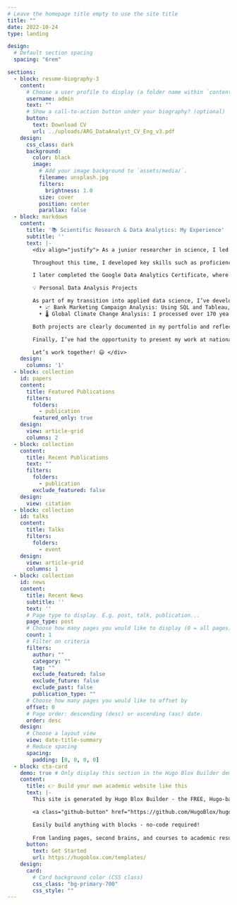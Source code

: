 ```yaml
---
# Leave the homepage title empty to use the site title
title: ""
date: 2022-10-24
type: landing

design:
  # Default section spacing
  spacing: "6rem"

sections:
  - block: resume-biography-3
    content:
      # Choose a user profile to display (a folder name within `content/authors/`)
      username: admin
      text: ""
      # Show a call-to-action button under your biography? (optional) 
      button: 
        text: Download CV
        url: ../uploads/ARG_DataAnalyst_CV_Eng_v3.pdf
    design:
      css_class: dark
      background:
        color: black
        image:
          # Add your image background to `assets/media/`.
          filename: unsplash.jpg
          filters:
            brightness: 1.0
          size: cover
          position: center
          parallax: false
  - block: markdown
    content:
      title: '📚 Scientific Research & Data Analytics: My Experience'
      subtitle: ''
      text: |-
        <div align="justify"> As a junior researcher in science, I led two independent projects that resulted in publications in high-impact international journals. Additionally, I collaborated with research groups across the globe, contributing to three more published papers.

        Throughout this time, I developed key skills such as proficiency in Python and its data analysis libraries including Pandas, Numpy, Scipy, Astropy, and Scikit-learn, along with visualization tools like Matplotlib, which allowed me to efficiently process, analyze, and present complex data. I also worked across multiple operating systems including MacOS, Linux, and Windows.

        I later completed the Google Data Analytics Certificate, where I strengthened my skills in SQL, Excel, R, and Tableau, enhancing my ability to manipulate data, build visualizations, and extract valuable business insights.

        💡 Personal Data Analysis Projects

        As part of my transition into applied data science, I’ve developed projects focused on real-world challenges:
          •	📈 Bank Marketing Campaign Analysis: Using SQL and Tableau, I explored a real dataset to identify key factors influencing customer conversion. I calculated KPIs by contact channel, age group, previous campaign history, and contact month, and built interactive dashboards to support business decision-making.
          •	🌡️ Global Climate Change Analysis: I processed over 170 years of global temperature data using Python to detect trends, anomalies, and events like El Niño and La Niña. I applied rolling averages, linear regression, and comparative visualizations, producing narrative-rich graphics accessible to non-technical audiences.

        Both projects are clearly documented in my portfolio and reflect my commitment to applying data analysis across diverse, meaningful contexts.

        Finally, I’ve had the opportunity to present my work at national and international conferences, both in Spanish and English, tailoring the communication style to audiences from various scientific and professional backgrounds.

        Let’s work together! 😃 </div>
    design:
      columns: '1'
  - block: collection
    id: papers
    content:
      title: Featured Publications
      filters:
        folders:
          - publication
        featured_only: true
    design:
      view: article-grid
      columns: 2
  - block: collection
    content:
      title: Recent Publications
      text: ""
      filters:
        folders:
          - publication
        exclude_featured: false
    design:
      view: citation
  - block: collection
    id: talks
    content:
      title: Talks
      filters:
        folders:
          - event
    design:
      view: article-grid
      columns: 1
  - block: collection
    id: news
    content:
      title: Recent News
      subtitle: ''
      text: ''
      # Page type to display. E.g. post, talk, publication...
      page_type: post
      # Choose how many pages you would like to display (0 = all pages)
      count: 1
      # Filter on criteria
      filters:
        author: ""
        category: ""
        tag: ""
        exclude_featured: false
        exclude_future: false
        exclude_past: false
        publication_type: ""
      # Choose how many pages you would like to offset by
      offset: 0
      # Page order: descending (desc) or ascending (asc) date.
      order: desc
    design:
      # Choose a layout view
      view: date-title-summary
      # Reduce spacing
      spacing:
        padding: [0, 0, 0, 0]
  - block: cta-card
    demo: true # Only display this section in the Hugo Blox Builder demo site
    content:
      title: 👉 Build your own academic website like this
      text: |-
        This site is generated by Hugo Blox Builder - the FREE, Hugo-based open source website builder trusted by 250,000+ academics like you.

        <a class="github-button" href="https://github.com/HugoBlox/hugo-blox-builder" data-color-scheme="no-preference: light; light: light; dark: dark;" data-icon="octicon-star" data-size="large" data-show-count="true" aria-label="Star HugoBlox/hugo-blox-builder on GitHub">Star</a>

        Easily build anything with blocks - no-code required!
        
        From landing pages, second brains, and courses to academic resumés, conferences, and tech blogs.
      button:
        text: Get Started
        url: https://hugoblox.com/templates/
    design:
      card:
        # Card background color (CSS class)
        css_class: "bg-primary-700"
        css_style: ""
---
```


